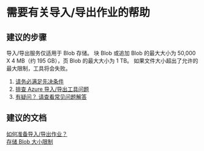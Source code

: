 <properties
    pageTitle="I need help with Import/Export Job"
    description="需要有关导入/导出作业的帮助"
    service="microsoft.storage"
    resource="storageaccounts"
    authors="passaree"
    displayOrder=""
    selfHelpType="generic"
    supportTopicIds="32551662"
    resourceTags=""
    productPesIds="15629"
    cloudEnvironments="public"
/>


# 需要有关导入/导出作业的帮助

## **建议的步骤**
导入/导出服务仅适用于 Blob 存储。 块 Blob 或追加 Blob 的最大大小为 50,000 X 4 MB（约 195 GB），页 Blob 的最大大小为 1 TB。 如果文件大小超出了允许的最大限制，工具将会失败。

1. [请务必满足先决条件](https://azure.microsoft.com/documentation/articles/storage-import-export-service/#pre-requisites)
2. [排查 Azure 导入/导出工具问题](https://msdn.microsoft.com/library/dn529116.aspx)
3. [有疑问？ 请查看常见问题解答](https://azure.microsoft.com/documentation/articles/storage-import-export-service/#frequently-asked-questions)


## **建议的文档**
[如何准备导入/导出作业？](http://go.microsoft.com/fwlink/?LinkId=785089)<br>
[存储 Blob 大小限制](https://azure.microsoft.com/documentation/articles/storage-scalability-targets/#scalability-targets-for-blobs-queues-tables-and-files)


<!--HONumber=Oct16_HO3-->


